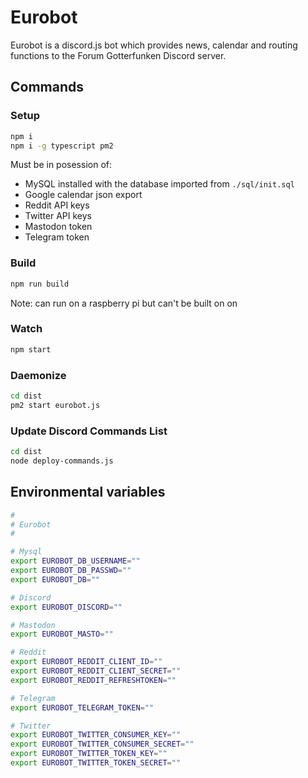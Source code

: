 # Eurobot

Eurobot is a discord.js bot which provides news, calendar and routing functions to the Forum Gotterfunken Discord server.

## Commands

### Setup
```bash
npm i
npm i -g typescript pm2
```

Must be in posession of:  
- MySQL installed with the database imported from `./sql/init.sql`  
- Google calendar json export  
- Reddit API keys  
- Twitter API keys  
- Mastodon token  
- Telegram token

### Build
```bash
npm run build
```

Note: can run on a raspberry pi but can't be built on on

### Watch
```bash
npm start
```

### Daemonize
```bash
cd dist
pm2 start eurobot.js
```

### Update Discord Commands List

```bash
cd dist
node deploy-commands.js
```

## Environmental variables

```bash
#
# Eurobot
#

# Mysql
export EUROBOT_DB_USERNAME=""
export EUROBOT_DB_PASSWD=""
export EUROBOT_DB=""

# Discord
export EUROBOT_DISCORD=""

# Mastodon
export EUROBOT_MASTO=""

# Reddit
export EUROBOT_REDDIT_CLIENT_ID=""
export EUROBOT_REDDIT_CLIENT_SECRET=""
export EUROBOT_REDDIT_REFRESHTOKEN=""

# Telegram
export EUROBOT_TELEGRAM_TOKEN=""

# Twitter
export EUROBOT_TWITTER_CONSUMER_KEY=""
export EUROBOT_TWITTER_CONSUMER_SECRET=""
export EUROBOT_TWITTER_TOKEN_KEY=""
export EUROBOT_TWITTER_TOKEN_SECRET=""
```